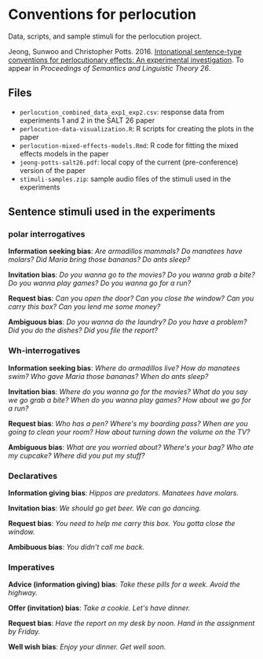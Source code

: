 # Conventions for perlocution

Data, scripts, and sample stimuli for the perlocution project.

Jeong, Sunwoo and Christopher Potts. 2016. [Intonational sentence-type conventions for perlocutionary effects: An experimental investigation](http://web.stanford.edu/~cgpotts/papers/jeong-potts-salt26.pdf). To appear in _Proceedings of Semantics and Linguistic Theory 26_.

## Files

* `perlocution_combined_data_exp1_exp2.csv`: response data from experiments 1 and 2 in the SALT 26 paper
* `perlocution-data-visualization.R`: R scripts for creating the plots in the paper
* `perlocution-mixed-effects-models.Rmd`: R code for fitting the mixed effects models in the paper
* `jeong-potts-salt26.pdf`: local copy of the current (pre-conference) version of the paper
* `stimuli-samples.zip`: sample audio files of the stimuli used in the experiments

## Sentence stimuli used in the experiments

### polar interrogatives

**Information seeking bias**: 
*Are armadillos mammals?*
*Do manatees have molars?*
*Did Maria bring those bananas?*
*Do ants sleep?*

**Invitation bias**:
*Do you wanna go to the movies?*
*Do you wanna grab a bite?*
*Do you wanna play games?*
*Do you wanna go for a run?*

**Request bias**:
*Can you open the door?*
*Can you close the window?*
*Can you carry this box?*
*Can you lend me some money?*

**Ambiguous bias**:
*Do you wanna do the laundry?*
*Do you have a problem?*
*Did you do the dishes?*
*Did you file the report?*

### Wh-interrogatives

**Information seeking bias**:
*Where do armadillos live?*
*How do manatees swim?*
*Who gave Maria those bananas?*
*When do ants sleep?*

**Invitation bias**:
*Where do you wanna go for the movies?*
*What do you say we go grab a bite?*
*When do you wanna play games?*
*How about we go for a run?*

**Request bias**:
*Who has a pen?*
*Where's my boarding pass?*
*When are you going to clean your room?*
*How about turning down the volume on the TV?*

**Ambiguous bias**:
*What are you worried about?*
*Where's your bag?*
*Who ate my cupcake?*
*Where did you put my stuff?*

### Declaratives

**Information giving bias**:
*Hippos are predators.*
*Manatees have molars.*

**Invitation bias**:
*We should go get beer.*
*We can go dancing.*

**Request bias**:
*You need to help me carry this box.*
*You gotta close the window.*

**Ambibuous bias**:
*You didn't call me back.*


### Imperatives

**Advice (information giving) bias**:
*Take these pills for a week.*
*Avoid the highway.*

**Offer (invitation) bias**:
*Take a cookie.*
*Let's have dinner.*

**Request bias**:
*Have the report on my desk by noon.*
*Hand in the assignment by Friday.*

**Well wish bias**:
*Enjoy your dinner.*
*Get well soon.*
